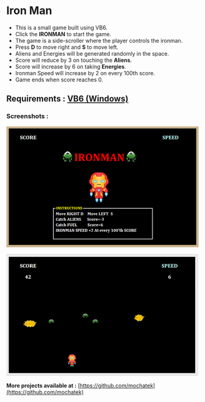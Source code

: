 # Iron Man

- This is a small game built using VB6.
- Click the **IRONMAN** to start the game.
- The game is a side-scroller where the player controls the ironman.
- Press **D** to move right and **S** to move left.
- Aliens and Energies will be generated randomly in the space.
- Score will reduce by 3 on touching the **Aliens**.
- Score will increase by 6 on taking **Energies**.
- Ironman Speed will increase by 2 on every 100th score.
- Game ends when score reaches 0.

**Requirements :** [VB6 (Windows)](https://www.microsoft.com/en-us/download/details.aspx?id=5721)
---

### Screenshots :
![screenshot 1](https://github.com/mochatek/Iron_Man/blob/master/Screenshot1.PNG)

![screenshot 1](https://github.com/mochatek/Iron_Man/blob/master/Screenshot2.PNG)

**More projects available at :** [https://github.com/mochatek](https://github.com/mochatek)

